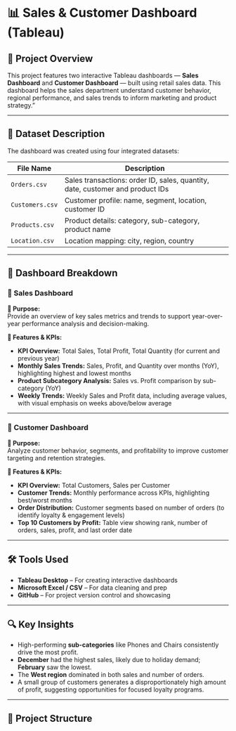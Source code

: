 # 📊 Sales & Customer Dashboard (Tableau)

## 🚀 Project Overview

This project features two interactive Tableau dashboards — **Sales Dashboard** and **Customer Dashboard** — built using retail sales data. This dashboard helps the sales department understand customer behavior, regional performance, and sales trends to inform marketing and product strategy.”

---

## 📁 Dataset Description

The dashboard was created using four integrated datasets:

| File Name       | Description                                                                 |
|----------------|-----------------------------------------------------------------------------|
| `Orders.csv`    | Sales transactions: order ID, sales, quantity, date, customer and product IDs |
| `Customers.csv` | Customer profile: name, segment, location, customer ID                     |
| `Products.csv`  | Product details: category, sub-category, product name                      |
| `Location.csv`  | Location mapping: city, region, country                                    |

---

## 🧭 Dashboard Breakdown

### 🔹 Sales Dashboard

**🎯 Purpose:**  
Provide an overview of key sales metrics and trends to support year-over-year performance analysis and decision-making.

**📌 Features & KPIs:**
- **KPI Overview:** Total Sales, Total Profit, Total Quantity (for current and previous year)
- **Monthly Sales Trends:** Sales, Profit, and Quantity over months (YoY), highlighting highest and lowest months
- **Product Subcategory Analysis:** Sales vs. Profit comparison by sub-category (YoY)
- **Weekly Trends:** Weekly Sales and Profit data, including average values, with visual emphasis on weeks above/below average

---

### 🔹 Customer Dashboard

**🎯 Purpose:**  
Analyze customer behavior, segments, and profitability to improve customer targeting and retention strategies.

**📌 Features & KPIs:**
- **KPI Overview:** Total Customers, Sales per Customer
- **Customer Trends:** Monthly performance across KPIs, highlighting best/worst months
- **Order Distribution:** Customer segments based on number of orders (to identify loyalty & engagement levels)
- **Top 10 Customers by Profit:** Table view showing rank, number of orders, sales, profit, and last order date

---

## 🛠️ Tools Used

- **Tableau Desktop** – For creating interactive dashboards
- **Microsoft Excel / CSV** – For data cleaning and prep
- **GitHub** – For project version control and showcasing

---

## 🔍 Key Insights

- High-performing **sub-categories** like Phones and Chairs consistently drive the most profit.
- **December** had the highest sales, likely due to holiday demand; **February** saw the lowest.
- The **West region** dominated in both sales and number of orders.
- A small group of customers generates a disproportionately high amount of profit, suggesting opportunities for focused loyalty programs.

---

## 📂 Project Structure

